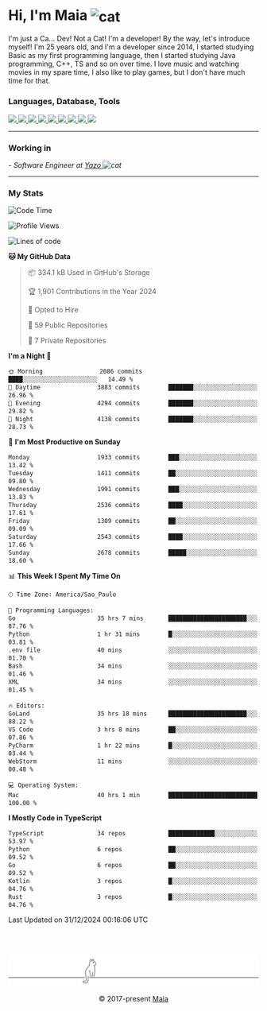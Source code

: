 <h1 align="left">Hi, I'm Maia 
<img src="https://emojis.slackmojis.com/emojis/images/1643509834/36299/black-cat.gif?1643509834" width="50" height="60" align="center"  alt="cat"/>
</h1>

I'm just a Ca... Dev! Not a Cat! I'm a developer! By the way, let's introduce myself!
I'm 25 years old, and I'm a developer since 2014, I started studying Basic as my first programming
language, then I started studying Java programming, C++, TS and so on over time.
I love music and watching movies in my spare time, I also like to play games, but I don't have much time for that.

<h3 align="left">Languages, Database, Tools</h3>
<p>
  <a href="https://www.typescriptlang.org">
    <img src="https://skillicons.dev/icons?i=ts" />
  </a>
  <a href="https://go.dev">
    <img src="https://skillicons.dev/icons?i=go" />
  </a>
  <a href="https://www.python.org">
    <img src="https://skillicons.dev/icons?i=python" />
  </a>
  <a href="https://gradle.org">
    <img src="https://skillicons.dev/icons?i=gradle" />
  </a>
  <a href="https://redis.io">
    <img src="https://skillicons.dev/icons?i=redis" />
  </a>
  <a href="https://www.mongodb.com">
    <img src="https://skillicons.dev/icons?i=mongodb" />
  </a>
  <a href="https://nodejs.org">
    <img src="https://skillicons.dev/icons?i=nodejs" />
  </a>
  <a href="https://www.javascript.com">
    <img src="https://skillicons.dev/icons?i=js" />
  </a>
  <a href="https://www.docker.com">
    <img src="https://skillicons.dev/icons?i=docker" />
  </a>
</p>

<hr/>

<h3>Working in</h3>

<p><em> - Software Engineer at <a href="[https://pdasolucoes.com.br](https://yazo.com.br/)">Yazo
</a><img src="https://media.giphy.com/media/WUlplcMpOCEmTGBtBW/giphy.gif" width="30" alt="cat"> 
</em></p>

<hr/>

### My Stats

<!--START_SECTION:waka-->
![Code Time](http://img.shields.io/badge/Code%20Time-5%2C045%20hrs%2039%20mins-blue)

![Profile Views](http://img.shields.io/badge/Profile%20Views-27-blue)

![Lines of code](https://img.shields.io/badge/From%20Hello%20World%20I%27ve%20Written-4.9%20million%20lines%20of%20code-blue)

**🐱 My GitHub Data** 

> 📦 334.1 kB Used in GitHub's Storage 
 > 
> 🏆 1,901 Contributions in the Year 2024
 > 
> 💼 Opted to Hire
 > 
> 📜 59 Public Repositories 
 > 
> 🔑 7 Private Repositories 
 > 
**I'm a Night 🦉** 

```text
🌞 Morning                2086 commits        ████░░░░░░░░░░░░░░░░░░░░░   14.49 % 
🌆 Daytime                3883 commits        ███████░░░░░░░░░░░░░░░░░░   26.96 % 
🌃 Evening                4294 commits        ███████░░░░░░░░░░░░░░░░░░   29.82 % 
🌙 Night                  4138 commits        ███████░░░░░░░░░░░░░░░░░░   28.73 % 
```
📅 **I'm Most Productive on Sunday** 

```text
Monday                   1933 commits        ███░░░░░░░░░░░░░░░░░░░░░░   13.42 % 
Tuesday                  1411 commits        ██░░░░░░░░░░░░░░░░░░░░░░░   09.80 % 
Wednesday                1991 commits        ███░░░░░░░░░░░░░░░░░░░░░░   13.83 % 
Thursday                 2536 commits        ████░░░░░░░░░░░░░░░░░░░░░   17.61 % 
Friday                   1309 commits        ██░░░░░░░░░░░░░░░░░░░░░░░   09.09 % 
Saturday                 2543 commits        ████░░░░░░░░░░░░░░░░░░░░░   17.66 % 
Sunday                   2678 commits        █████░░░░░░░░░░░░░░░░░░░░   18.60 % 
```


📊 **This Week I Spent My Time On** 

```text
🕑︎ Time Zone: America/Sao_Paulo

💬 Programming Languages: 
Go                       35 hrs 7 mins       ██████████████████████░░░   87.76 % 
Python                   1 hr 31 mins        █░░░░░░░░░░░░░░░░░░░░░░░░   03.81 % 
.env file                40 mins             ░░░░░░░░░░░░░░░░░░░░░░░░░   01.70 % 
Bash                     34 mins             ░░░░░░░░░░░░░░░░░░░░░░░░░   01.46 % 
XML                      34 mins             ░░░░░░░░░░░░░░░░░░░░░░░░░   01.45 % 

🔥 Editors: 
GoLand                   35 hrs 18 mins      ██████████████████████░░░   88.22 % 
VS Code                  3 hrs 8 mins        ██░░░░░░░░░░░░░░░░░░░░░░░   07.86 % 
PyCharm                  1 hr 22 mins        █░░░░░░░░░░░░░░░░░░░░░░░░   03.44 % 
WebStorm                 11 mins             ░░░░░░░░░░░░░░░░░░░░░░░░░   00.48 % 

💻 Operating System: 
Mac                      40 hrs 1 min        █████████████████████████   100.00 % 
```

**I Mostly Code in TypeScript** 

```text
TypeScript               34 repos            █████████████░░░░░░░░░░░░   53.97 % 
Python                   6 repos             ██░░░░░░░░░░░░░░░░░░░░░░░   09.52 % 
Go                       6 repos             ██░░░░░░░░░░░░░░░░░░░░░░░   09.52 % 
Kotlin                   3 repos             █░░░░░░░░░░░░░░░░░░░░░░░░   04.76 % 
Rust                     3 repos             █░░░░░░░░░░░░░░░░░░░░░░░░   04.76 % 
```




 Last Updated on 31/12/2024 00:16:06 UTC
<!--END_SECTION:waka-->


<br/>
<br/>

<p align="center"><img src="https://raw.githubusercontent.com/gabrielmaialva33/gabrielmaialva33/master/assets/gray0_ctp_on_line.svg?sanitize=true" /></p>
<p align="center">&copy; 2017-present <a href="https://github.com/gabrielmaialva33/" target="_blank">Maia</a>
